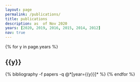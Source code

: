 ```yaml
---
layout: page
permalink: /publications/
title: publications
description: as  of Nov 2020
years: [2020, 2019, 2016, 2015, 2014, 2012]
nav: true
---
```


<div class="publications">

{% for y in page.years %}
  <h2 class="year">{{y}}</h2>
  {% bibliography -f papers -q @*[year={{y}}]* %}
{% endfor %}

</div>
